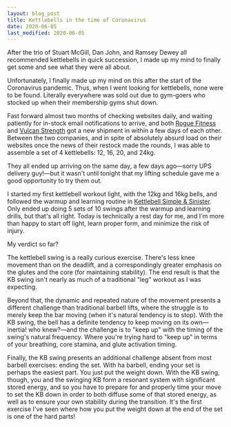 ```yaml
---
layout: blog_post
title: Kettlebells in the time of Coronavirus
date: 2020-06-05
last_modified: 2020-06-05
---
```


After the trio of Stuart McGill, Dan John, and Ramsey Dewey all recommended kettlebells in quick succession, I made up my mind to finally get some and see what they were all about.

Unfortunately, I finally made up my mind on this after the start of the Coronavirus pandemic. Thus, when I went looking for kettlebells, none were to be found. Literally everywhere was sold out due to gym-goers who stocked up when their membership gyms shut down.<!--more-->

Fast forward almost two months of checking websites daily, and waiting patiently for in-stock email notifications to arrive, and both [Rogue Fitness](https://www.roguefitness.com/) and [Vulcan Strength](https://www.vulcanstrength.com/) got a new shipment in within a few days of each other. Between the two companies, and in spite of absolutely absurd load on their websites once the news of their restock made the rounds, I was able to assemble a set of 4 kettlebells: 12, 16, 20, and 24kg.

They all ended up arriving on the same day, a few days ago—sorry UPS delivery guy!—but it wasn't until tonight that my lifting schedule gave me a good opportunity to try them out.

I started my first kettlebell workout light, with the 12kg and 16kg bells, and followed the warmup and learning routine in [Kettlebell Simple & Sinister](https://www.amazon.com/Kettlebell-Simple-Sinister-Revised-Updated-ebook/dp/B07ZQKWMKR/). Only ended up doing 5 sets of 10 swings after the warmup and learning drills, but that's all right. Today is technically a rest day for me, and I'm more than happy to start off light, learn proper form, and minimize the risk of injury.

My verdict so far?

The kettlebell swing is a really curious exercise. There's less knee movement than on the deadlift, and a correspondingly greater emphasis on the glutes and the core (for maintaining stability). The end result is that the KB swing isn't nearly as much of a traditional "leg" workout as I was expecting.

Beyond that, the dynamic and repeated nature of the movement presents a different challenge than traditional barbell lifts, where the struggle is to merely keep the bar moving (when it's natural tendency is to stop). With the KB swing, the bell has a definite tendency to keep moving on its own—inertia! who knew?—and the challenge is to "keep up" with the timing of the swing's natural frequency. Where you're trying hard to "keep up" in terms of your breathing, core stamina, and glute activation timing.

Finally, the KB swing presents an additional challenge absent from most barbell exercises: ending the set. With ha barbell, ending your set is perhaps the easiest part. You just put the weight down. With the KB swing, though, you and the swinging KB form a resonant system with significant stored energy, and so you have to prepare for and properly time your move to set the KB down in order to both diffuse some of that stored energy, as well as to ensure your own stability during the transition. It's the first exercise I've seen where how you put the weight down at the end of the set is one of the hard parts!
